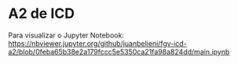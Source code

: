 # A2 de ICD

Para visualizar o Jupyter Notebook: https://nbviewer.jupyter.org/github/juanbelieni/fgv-icd-a2/blob/0feba65b38e2a179fccc5e5350ca21fa98a824dd/main.ipynb
